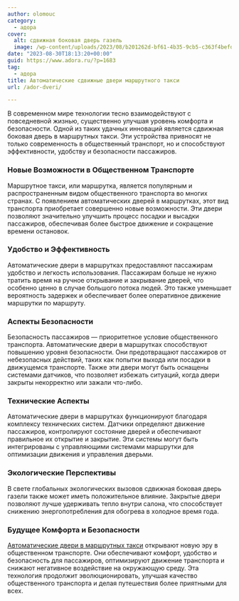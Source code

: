 ```yaml
---
author: olomouc
category:
  - адора
cover:
  alt: сдвижная боковая дверь газель
  image: /wp-content/uploads/2023/08/b201262d-bf61-4b35-9cb5-c363f4befdd4.png
date: "2023-08-30T18:13:20+00:00"
guid: https://www.adora.ru/?p=1683
tag:
  - адора
title: Автоматические сдвижные двери маршрутного такси
url: /ador-dveri/

---
```

В современном мире технологии тесно взаимодействуют с повседневной жизнью, существенно улучшая уровень комфорта и безопасности. Одной из таких удачных инноваций является сдвижная боковая дверь в маршрутных такси. Эти устройства привносят не только современность в общественный транспорт, но и способствуют эффективности, удобству и безопасности пассажиров.

### **Новые Возможности в Общественном Транспорте**

Маршрутное такси, или маршрутка, является популярным и распространенным видом общественного транспорта во многих странах. С появлением автоматических дверей в маршрутках, этот вид транспорта приобретает совершенно новые возможности. Эти двери позволяют значительно улучшить процесс посадки и высадки пассажиров, обеспечивая более быстрое движение и сокращение времени остановок.

### **Удобство и Эффективность**

Автоматические двери в маршрутках предоставляют пассажирам удобство и легкость использования. Пассажирам больше не нужно тратить время на ручное открывание и закрывание дверей, что особенно ценно в случае большого потока людей. Это также уменьшает вероятность задержек и обеспечивает более оперативное движение маршрутки по маршруту.

### **Аспекты Безопасности**

Безопасность пассажиров — приоритетное условие общественного транспорта. Автоматические двери в маршрутках способствуют повышению уровня безопасности. Они предотвращают пассажиров от небезопасных действий, таких как попытки выхода или посадки в движущемся транспорте. Также эти двери могут быть оснащены системами датчиков, что позволяет избежать ситуаций, когда двери закрыты некорректно или зажали что-либо.

### **Технические Аспекты**

Автоматические двери в маршрутках функционируют благодаря комплексу технических систем. Датчики определяют движение пассажиров, контролируют состояние дверей и обеспечивают правильное их открытие и закрытие. Эти системы могут быть интегрированы с управляющими системами маршрутки для оптимизации движения и управления дверьми.

### **Экологические Перспективы**

В свете глобальных экологических вызовов сдвижная боковая дверь газели также может иметь положительное влияние. Закрытые двери позволяют лучше удерживать тепло внутри салона, что способствует снижению энергопотребления для обогрева в холодное время года.

### **Будущее Комфорта и Безопасности**

[Автоматические двери в маршрутных такси](https://ador.su/) открывают новую эру в общественном транспорте. Они обеспечивают комфорт, удобство и безопасность для пассажиров, оптимизируют движение транспорта и снижают негативное воздействие на окружающую среду. Эта технология продолжит эволюционировать, улучшая качество общественного транспорта и делая путешествия более приятными для всех.
